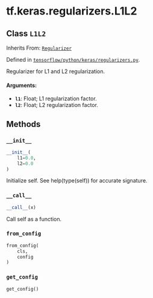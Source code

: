 <div itemscope itemtype="http://developers.google.com/ReferenceObject">
<meta itemprop="name" content="tf.keras.regularizers.L1L2" />
<meta itemprop="property" content="__call__"/>
<meta itemprop="property" content="__init__"/>
<meta itemprop="property" content="from_config"/>
<meta itemprop="property" content="get_config"/>
</div>

# tf.keras.regularizers.L1L2

## Class `L1L2`

Inherits From: [`Regularizer`](../../../tf/keras/regularizers/Regularizer.md)



Defined in [`tensorflow/python/keras/regularizers.py`](https://www.tensorflow.org/code/tensorflow/python/keras/regularizers.py).

Regularizer for L1 and L2 regularization.

#### Arguments:

* <b>`l1`</b>: Float; L1 regularization factor.
* <b>`l2`</b>: Float; L2 regularization factor.

## Methods

<h3 id="__init__"><code>__init__</code></h3>

``` python
__init__(
    l1=0.0,
    l2=0.0
)
```

Initialize self.  See help(type(self)) for accurate signature.

<h3 id="__call__"><code>__call__</code></h3>

``` python
__call__(x)
```

Call self as a function.

<h3 id="from_config"><code>from_config</code></h3>

``` python
from_config(
    cls,
    config
)
```



<h3 id="get_config"><code>get_config</code></h3>

``` python
get_config()
```





